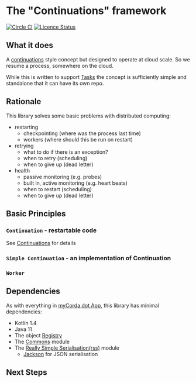 # The "Continuations" framework

[![Circle CI](https://circleci.com/gh/mycordaapp/continuations.svg?style=shield)](https://circleci.com/gh/mycordaapp/continuations)
[![Licence Status](https://img.shields.io/github/license/mycordaapp/continuations)](https://github.com/mycordaapp/continuations/blob/master/licence.txt)

## What it does

A [continuations](https://kotlinlang.org/api/latest/jvm/stdlib/kotlin.coroutines/-continuation/) style concept but
designed to operate at cloud scale. So we resume a process, somewhere on the cloud.

While this is written to support [Tasks](https://github.com/mycordaapp/tasks) the concept is sufficiently simple and
standalone that it can have its own repo.

## Rationale

This library solves some basic problems with distributed computing:

- restarting
    - checkpointing (where was the process last time)
    - workers (where should this be run on restart)
- retrying
    - what to do if there is an exception?
    - when to retry (scheduling)
    - when to give up (dead letter)
- health
    - passive monitoring (e.g. probes)
    - built in, active monitoring (e.g. heart beats)
    - when to restart (scheduling)
    - when to give up (dead letter)

## Basic Principles

### `Continuation` - restartable code

See [Continuations](./docs/continuations.md) for details

### `Simple Continuation` - an implementation of Continuation

### `Worker`

## Dependencies

As with everything in [myCorda dot App](https://mycorda.app), this library has minimal dependencies:

* Kotlin 1.4
* Java 11
* The object [Registry](https://github.com/mycordaapp/registry#readme)
* The [Commons](https://github.com/mycordaapp/commons#readme) module
* The [Really Simple Serialisation(rss)](https://github.com/mycordaapp/really-simple-serialisation#readme) module
    - [Jackson](https://github.com/FasterXML/jackson) for JSON serialisation

## Next Steps


